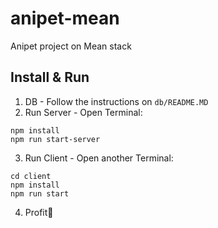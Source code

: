 # anipet-mean
Anipet project on Mean stack

## Install & Run
1. DB - Follow the instructions on `db/README.MD`
2. Run Server - Open Terminal:  
```
npm install
npm run start-server
```
3. Run Client - Open another Terminal:
```
cd client
npm install
npm run start
```
4. Profit🍺
